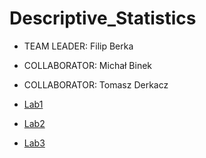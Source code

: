 # Descriptive_Statistics
- TEAM LEADER: Filip Berka
- COLLABORATOR: Michał Binek
- COLLABORATOR: Tomasz Derkacz

- [Lab1](Report1.ipynb)
- [Lab2](Exercises1to3.md)
- [Lab3](Exercise4.ipynb)
